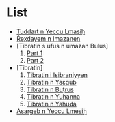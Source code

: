 # List
- [Tuddart n Yeccu Lmasiḥ](http://www.tarifit.info/pdfbible/lat/rl-nt-24-%C5%99exbara%E1%B9%A3eb%E1%B8%A5an.pdf)
- [Řexdayem n Imazanen](http://www.tarifit.info/pdfbible/lat/rl-nt-25-%C5%99exdayem.pdf)
- [Tibratin s ufus n umazan Bulus]
  1. [Part 1](http://www.tarifit.info/pdfbible/lat/rl-nt-26-tibratinbulus1.pdf)
  2. [Part 2](http://www.tarifit.info/pdfbible/lat/rl-nt-27-tibratinbulus2.pdf)
- [Tibratin]
  1. [Tibratin i Iɛibraniyyen](http://www.tarifit.info/pdfbible/lat/rl-nt-28-i%C9%9Bibraniyyen.pdf)
  2. [Tibratin n Yaɛqub](http://www.tarifit.info/pdfbible/lat/rl-nt-29-ya%C9%9Bqub.pdf)
  3. [Tibratin n Buṭrus](http://www.tarifit.info/pdfbible/lat/rl-nt-30-bu%E1%B9%ADrus.pdf)
  4. [Tibratin n Yuhanna](http://www.tarifit.info/pdfbible/lat/rl-nt-31-yu%E1%B8%A5anna.pdf)
  5. [Tibratin n Yahuda](http://www.tarifit.info/pdfbible/lat/rl-nt-32-yahuda.pdf)
- [Asargeb n Yeccu Lmesiḥ](http://www.tarifit.info/pdfbible/lat/rl-nt-33-asargeb.pdf)
  
